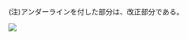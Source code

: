 (注)アンダーラインを付した部分は、改正部分である。

![](https://www.nta.go.jp/tmp/dafb224f-2551-4e96-b429-07f836932a83/images/6eac9afe203b237b9af3b1b585d013117568597323ae9cd3572f77ef5820229e.jpg)